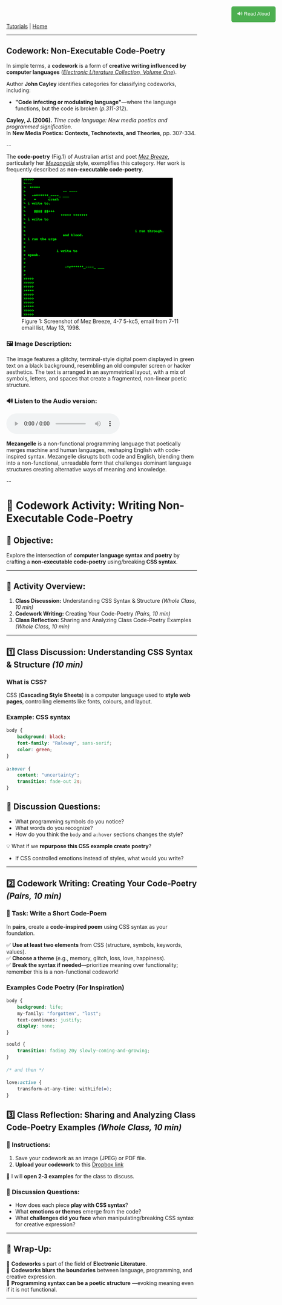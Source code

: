 
[Tutorials](README.md) | [Home](../../README.md)

-------------------------------------------------------------------------------

<style>
  .tts-button {
    position: fixed;
    top: 20px;
    right: 20px;
    padding: 10px 15px;
    background-color: #4CAF50;
    color: white;
    border: none;
    border-radius: 5px;
    cursor: pointer;
  }

  .tts-button:hover {
    background-color: #45a049;
  }
</style>

<button class="tts-button" onclick="speakText()">🔊 Read Aloud</button>

<script>
  function speakText() {
    let text = document.body.innerText;
    let speech = new SpeechSynthesisUtterance(text);
    speech.lang = "en-US"; // Set language
    speech.rate = 1; // Adjust speed (1 = normal)
    window.speechSynthesis.speak(speech);
  }
</script>

## Codework: Non-Executable Code-Poetry

In simple terms, a **codework** is a form of **creative writing influenced by computer languages** (*<a href="https://collection.eliterature.org/1/aux/keywords.html" target="_blank">Electronic Literature Collection, Volume One</a>*).  

Author **John Cayley** identifies categories for classifying codeworks, including:  

+ **"Code infecting or modulating language"**—where the language functions, but the code is broken (*p.311-312*).

**Cayley, J. (2006).** *Time code language: New media poetics and programmed signification.*  
In **New Media Poetics: Contexts, Technotexts, and Theories**, pp. 307-334.

--

The **code-poetry** (Fig.1) of Australian artist and poet *<a href="https://www.mezbreezedesign.com/" target="_blank">Mez Breeze</a>*, particularly her *<a href="https://anthology.rhizome.org/mez-breeze" target="_blank">Mezangelle</a>* style, exemplifies this category. Her work is frequently described as **non-executable code-poetry**.

<figure>
    <img src="imgs/93.png" width="400">
    <figcaption>Figure 1: Screenshot of Mez Breeze, 4-7 5-kc5, email from 7-11 email list, May 13, 1998.</figcaption>
</figure>

### 🖼️ Image Description:
The image features a glitchy, terminal-style digital poem displayed in green text on a black background, resembling an old computer screen or hacker aesthetics. The text is arranged in an asymmetrical layout, with a mix of symbols, letters, and spaces that create a fragmented, non-linear poetic structure.

### 🔊 Listen to the Audio version:
<audio controls>
  <source src="imgs/codework-mez.wav" type="audio/mpeg">
</audio>

**Mezangelle** is a non-functional programming language that poetically merges machine and human languages, reshaping English with code-inspired syntax. Mezangelle disrupts both code and English, blending them into a non-functional, unreadable form that challenges dominant language structures creating alternative ways of meaning and knowledge.

--

# 🌟 Codework Activity: Writing Non-Executable Code-Poetry

## 🎯 Objective:
Explore the intersection of **computer language syntax and poetry** by crafting a **non-executable code-poetry** using/breaking **CSS syntax**.

---

## 📌 Activity Overview:
1. **Class Discussion:** Understanding CSS Syntax & Structure *(Whole Class, 10 min)*
2. **Codework Writing:** Creating Your Code-Poetry *(Pairs, 10 min)*
3. **Class Reflection:** Sharing and Analyzing Class Code-Poetry Examples *(Whole Class, 10 min)*

---

## 1️⃣ Class Discussion: Understanding CSS Syntax & Structure *(10 min)*

### **What is CSS?**
CSS (**Cascading Style Sheets**) is a computer language used to **style web pages**, controlling elements like fonts, colours, and layout.

### **Example: CSS syntax**

```css
body {
    background: black;
    font-family: "Raleway", sans-serif;
    color: green;
}

a:hover {
    content: "uncertainty";
    transition: fade-out 2s;
}
```

## 📢 Discussion Questions:
- What programming symbols do you notice?
- What words do you recognize?
- How do you think the `body` and `a:hover` sections changes the style?

💡 What if we **repurpose this CSS example create poetry**?
- If CSS controlled emotions instead of styles, what would you write?

---

## 2️⃣ Codework Writing: Creating Your Code-Poetry *(Pairs, 10 min)*  

### **📝 Task: Write a Short Code-Poem**  
In **pairs**, create a **code-inspired poem** using CSS syntax as your foundation.  

✅ **Use at least two elements** from CSS (structure, symbols, keywords, values).  
✅ **Choose a theme** (e.g., memory, glitch, loss, love, happiness).  
✅ **Break the syntax if needed**—prioritize meaning over functionality; remember this is a non-functional codework!  

### **Examples Code Poetry (For Inspiration)**

```css
body {
    background: life;
    my-family: "forgotten", "lost";
    text-continues: justify;
    display: none;
}
```

```css
sould {
    transition: fading 20y slowly-coming-and-growing;
}

/* and then */

love:active {
    transform-at-any-time: withLife(∞);
}
```

## 3️⃣ Class Reflection: Sharing and Analyzing Class Code-Poetry Examples *(Whole Class, 10 min)*  

### 📌 Instructions:

1. Save your codework as an image (JPEG) or PDF file.
2. **Upload your codework** to this <a href="https://www.dropbox.com/request/N5HktCap6Am4VywsxCM1" target="_blank">Dropbox link</a>

🔹 I will **open 2-3 examples** for the class to discuss.

### 📢 Discussion Questions:
- How does each piece **play with CSS syntax**?  
- What **emotions or themes** emerge from the code?  
- What **challenges did you face** when manipulating/breaking CSS syntax for creative expression?  

---

## 🔄 Wrap-Up:
🔸 **Codeworks** s part of the field of **Electronic Literature**.  
🔸 **Codeworks blurs the boundaries** between language, programming, and creative expression.    
🔸 **Programming syntax can be a poetic structure** —evoking meaning even if it is not functional.   


---
